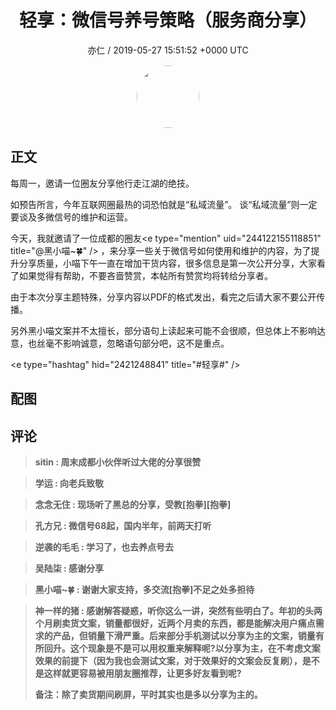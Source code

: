 <h1 align="center">轻享：微信号养号策略（服务商分享）</h1>
<p align="center">
    <a>亦仁 / 2019-05-27 15:51:52 &#43;0000 UTC</a>
</p>

<div align="center">
    <img src="https://images.zsxq.com/Fn3NQqCN8nuGF86yZPXSbEsl0mb3?e=1590940799&amp;token=kIxbL07-8jAj8w1n4s9zv64FuZZNEATmlU_Vm6zD:pfbNc8W3hS0oYG_hyXXh_rHMHuc=" width="100" height="100" style="border:1px solid;border-radius:50%; color:#ffffff"/>
</div>

## 正文

<div>
每周一，邀请一位圈友分享他行走江湖的绝技。

如预告所言，今年互联网圈最热的词恐怕就是“私域流量”。 谈“私域流量”则一定要谈及多微信号的维护和运营。

今天，我就邀请了一位成都的圈友&lt;e type=&#34;mention&#34; uid=&#34;244122155118851&#34; title=&#34;@黑小喵~🍀&#34; /&gt;      ，来分享一些关于微信号如何使用和维护的内容，为了提升分享质量，小喵下午一直在增加干货内容，很多信息是第一次公开分享，大家看了如果觉得有帮助，不要吝啬赞赏，本帖所有赞赏均将转给分享者。

由于本次分享主题特殊，分享内容以PDF的格式发出，看完之后请大家不要公开传播。

另外黑小喵文案并不太擅长，部分语句上读起来可能不会很顺，但总体上不影响达意，也丝毫不影响诚意，忽略语句部分吧，这不是重点。

&lt;e type=&#34;hashtag&#34; hid=&#34;2421248841&#34; title=&#34;#轻享#&#34; /&gt;
</div>

## 配图
<div class="image" align="center">

</div>

## 评论

<div align="left">
<div>

<blockquote >
<span> <strong>sitin : 周末成都小伙伴听过大佬的分享很赞 </strong></span>
</blockquote>

<blockquote >
<span> <strong>学运 : 向老兵致敬 </strong></span>
</blockquote>

<blockquote >
<span> <strong>念念无住 : 现场听了黑总的分享，受教[抱拳][抱拳] </strong></span>
</blockquote>

<blockquote >
<span> <strong>孔方兄 : 微信号68起，国内半年，前两天打听 </strong></span>
</blockquote>

<blockquote >
<span> <strong>逆袭的毛毛 : 学习了，也去养点号去 </strong></span>
</blockquote>

<blockquote >
<span> <strong>吴陆柒 : 感谢分享 </strong></span>
</blockquote>

<blockquote >
<span> <strong>黑小喵~🍀 : 谢谢大家支持，多交流[抱拳]不足之处多担待 </strong></span>
</blockquote>

<blockquote >
<span> <strong>神一样的猪 : 感谢解答疑惑，听你这么一讲，突然有些明白了。年初的头两个月刷卖货文案，销量都很好，近两个月卖的东西，都是能解决用户痛点需求的产品，但销量下滑严重。后来部分手机测试以分享为主的文案，销量有所回升。这个现象是不是可以用权重来解释呢?以分享为主，在不考虑文案效果的前提下（因为我也会测试文案，对于效果好的文案会反复刷），是不是这样就更容易被用朋友圈推荐，让更多好友看到呢?

备注：除了卖货期间刷屏，平时其实也是多以分享为主的。 </strong></span>
</blockquote>

</div>
</div>